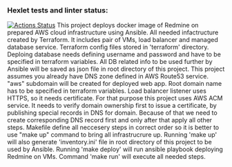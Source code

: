 ### Hexlet tests and linter status:
[![Actions Status](https://github.com/xycainoff/ansible-deploy-project-76/actions/workflows/hexlet-check.yml/badge.svg)](https://github.com/xycainoff/ansible-deploy-project-76/actions)
This project deploys docker image of Redmine on prepared AWS cloud infrastructure using Ansible.
All needed infactructure created by Terraform. It includes pair of VMs, load balancer and managed database service. Terraform config files stored in 'terraform' directory.
Deploing database needs defining username and password and have to be specified in terraform variables. All DB related info to be used further by Ansible will be saved as json file in root directory of this project.
This project assumes you already have DNS zone defined in AWS Route53 service. "aws" subdomain will be created for deployed web app. Root domain name has to be specified in terraform variables.
Load balancer listener uses HTTPS, so it needs certificate. For that purpose this project uses AWS ACM service. It needs to verify domain ownership first to issue a certificate, by publishing special records in DNS for domain. Because of that we need to create corresponding DNS record first and only after that apply all other steps. 
Makefile define all neccesery steps in correct order so it is better to use "make up" command to bring all infrastrucrure up.
Running 'make up' will also generate 'inventory.ini' file in root directory of this project to be used by Ansible.
Running 'make deploy' will run ansible playbook deploying Redmine on VMs.
Command 'make run' will execute all needed steps.
